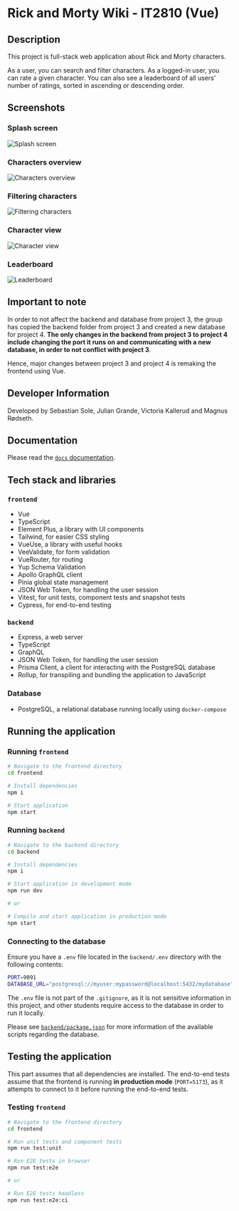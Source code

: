 # Rick and Morty Wiki - IT2810 (Vue)

## Description

This project is full-stack web application about Rick and Morty characters.

As a user, you can search and filter characters. As a logged-in user,
you can rate a given character. You can also see a leaderboard of all
users' number of ratings, sorted in ascending or descending order.

## Screenshots


### Splash screen
![Splash screen](docs/images/splash.png)

### Characters overview
![Characters overview](docs/images/characters.png)

### Filtering characters
![Filtering characters](docs/images/filtering.png)

### Character view
![Character view](docs/images/character_view.png)

### Leaderboard
![Leaderboard](docs/images/leaderboard.png)

## Important to note

In order to not affect the backend and database from project 3, the group has copied the backend folder from project 3 and created a new database for project 4. **The only changes in the backend from project 3 to project 4 include changing the port it runs on and communicating with a new database, in order to not conflict with project 3**.

Hence, major changes between project 3 and project 4 is remaking the frontend using Vue.

## Developer Information

Developed by Sebastian Sole, Julian Grande, Victoria Kallerud and Magnus Rødseth.

## Documentation

Please read the [`docs` documentation](/docs/README.md).

## Tech stack and libraries

### `frontend`

- Vue
- TypeScript
- Element Plus, a library with UI components
- Tailwind, for easier CSS styling
- VueUse, a library with useful hooks
- VeeValidate, for form validation
- VueRouter, for routing
- Yup Schema Validation
- Apollo GraphQL client
- Pinia global state management
- JSON Web Token, for handling the user session
- Vitest, for unit tests, component tests and snapshot tests
- Cypress, for end-to-end testing

### `backend`

- Express, a web server
- TypeScript
- GraphQL
- JSON Web Token, for handling the user session
- Prisma Client, a client for interacting with the PostgreSQL database
- Rollup, for transpiling and bundling the application to JavaScript

### Database

- PostgreSQL, a relational database running locally using `docker-compose`

## Running the application

### Running `frontend`

```sh
# Navigate to the frontend directory
cd frontend

# Install dependencies
npm i

# Start application
npm start
```

### Running `backend`

```sh
# Navigate to the backend directory
cd backend

# Install dependencies
npm i

# Start application in development mode
npm run dev

# or

# Compile and start application in production mode
npm start
```

### Connecting to the database

Ensure you have a `.env` file located in the `backend/.env` directory with the following contents:

```sh
PORT=9091
DATABASE_URL="postgresql://myuser:mypassword@localhost:5432/mydatabase"
```

The `.env` file is not part of the `.gitignore`, as it is not sensitive information in this project, and other students require access to the database in order to run it locally.

Please see [`backend/package.json`](/backend/package.json) for more information of the available scripts regarding the database.

## Testing the application

This part assumes that all dependencies are installed. The end-to-end tests assume that the frontend is running **in production mode** (`PORT=5173`), as it attempts to connect to it before running the end-to-end tests.

### Testing `frontend`

```sh
# Navigate to the frontend directory
cd frontend

# Run unit tests and component tests
npm run test:unit

# Run E2E tests in browser
npm run test:e2e

# or

# Run E2E tests headless
npm run test:e2e:ci
```
